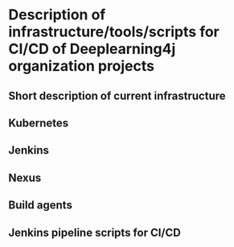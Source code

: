 # Description of infrastructure/tools/scripts for CI/CD of Deeplearning4j organization projects

## Short description of current infrastructure


## Kubernetes

## Jenkins

## Nexus

## Build agents

## Jenkins pipeline scripts for CI/CD
